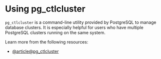 # Using pg_ctlcluster

`pg_ctlcluster` is a command-line utility provided by PostgreSQL to manage database clusters. It is especially helpful for users who have multiple PostgreSQL clusters running on the same system.

Learn more from the following resources:

- [@article@pg_ctlcluster](https://manpages.ubuntu.com/manpages/focal/man1/pg_ctlcluster.1.html)
